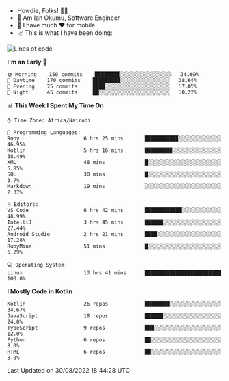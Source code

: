 
* Howdie, Folks! 👋🤓
* 🤪 Am Ian Okumu, Software Engineer
* 📱 I have much ❤️ for mobile
* 📈 This is what I have been doing:
  
<!-- <a href="https://otsembo.github.io/OtsemboPortfolio/" style="margin-right:.5%; margin-top=.5%;">
  <img align="center" src="https://github-readme-stats.vercel.app/api/top-langs/?username=otsembo&layout=compact" />
</a> -->

<!--START_SECTION:waka-->
![Lines of code](https://img.shields.io/badge/From%20Hello%20World%20I%27ve%20Written-697%20Thousand%20lines%20of%20code-blue)

**I'm an Early 🐤** 

```text
🌞 Morning    150 commits    ████████░░░░░░░░░░░░░░░░░   34.09% 
🌆 Daytime    170 commits    █████████░░░░░░░░░░░░░░░░   38.64% 
🌃 Evening    75 commits     ████░░░░░░░░░░░░░░░░░░░░░   17.05% 
🌙 Night      45 commits     ██░░░░░░░░░░░░░░░░░░░░░░░   10.23%

```


📊 **This Week I Spent My Time On** 

```text
⌚︎ Time Zone: Africa/Nairobi

💬 Programming Languages: 
Ruby                     6 hrs 25 mins       ███████████░░░░░░░░░░░░░░   46.95% 
Kotlin                   5 hrs 16 mins       █████████░░░░░░░░░░░░░░░░   38.49% 
XML                      48 mins             █░░░░░░░░░░░░░░░░░░░░░░░░   5.85% 
SQL                      30 mins             █░░░░░░░░░░░░░░░░░░░░░░░░   3.7% 
Markdown                 19 mins             ░░░░░░░░░░░░░░░░░░░░░░░░░   2.37%

🔥 Editors: 
VS Code                  6 hrs 42 mins       ████████████░░░░░░░░░░░░░   48.99% 
IntelliJ                 3 hrs 45 mins       ██████░░░░░░░░░░░░░░░░░░░   27.44% 
Android Studio           2 hrs 21 mins       ████░░░░░░░░░░░░░░░░░░░░░   17.28% 
RubyMine                 51 mins             █░░░░░░░░░░░░░░░░░░░░░░░░   6.29%

💻 Operating System: 
Linux                    13 hrs 41 mins      █████████████████████████   100.0%

```

**I Mostly Code in Kotlin** 

```text
Kotlin                   26 repos            ████████░░░░░░░░░░░░░░░░░   34.67% 
JavaScript               18 repos            ██████░░░░░░░░░░░░░░░░░░░   24.0% 
TypeScript               9 repos             ███░░░░░░░░░░░░░░░░░░░░░░   12.0% 
Python                   6 repos             ██░░░░░░░░░░░░░░░░░░░░░░░   8.0% 
HTML                     6 repos             ██░░░░░░░░░░░░░░░░░░░░░░░   8.0%

```



 Last Updated on 30/08/2022 18:44:28 UTC
<!--END_SECTION:waka-->

<br />
<br />
<br />
<br />
<br />
  
  </div>
<!---
otsembo/otsembo is a ✨ special ✨ repository because its `README.md` (this file) appears on your GitHub profile.
You can click the Preview link to take a look at your changes.
--->
